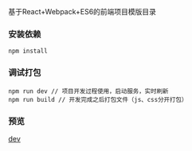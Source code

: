 基于React+Webpack+ES6的前端项目模版目录

### 安装依赖
```base
npm install
```

### 调试打包
```base
npm run dev // 项目开发过程使用，启动服务，实时刷新
npm run build // 开发完成之后打包文件（js、css分开打包）
```

### 预览
[dev](http://localhost:8888)
